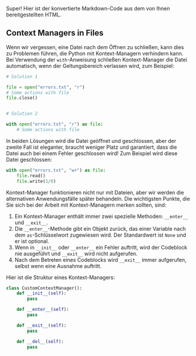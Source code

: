 Super\! Hier ist der konvertierte Markdown-Code aus dem von Ihnen bereitgestellten HTML.

[](https://www.google.com/search?q=%23context-managers-in-files)

## Context Managers in Files

Wenn wir vergessen, eine Datei nach dem Öffnen zu schließen, kann dies zu Problemen führen, die Python mit Kontext-Managern verhindern kann. Bei Verwendung der `with`-Anweisung schließen Kontext-Manager die Datei automatisch, wenn der Geltungsbereich verlassen wird, zum Beispiel:

```python
# Solution 1

file = open("errors.txt", "r")
# Some actions with file
file.close()


# Solution 2

with open("errors.txt", "r") as file:
	# Some actions with file
```

In beiden Lösungen wird die Datei geöffnet und geschlossen, aber der zweite Fall ist eleganter, braucht weniger Platz und garantiert, dass die Datei auch bei einem Fehler geschlossen wird\! Zum Beispiel wird diese Datei geschlossen:

```python
with open("errors.txt", "w+") as file:
	file.read()
    file.write(1/0)
```

Kontext-Manager funktionieren nicht nur mit Dateien, aber wir werden die alternativen Anwendungsfälle später behandeln. Die wichtigsten Punkte, die Sie sich bei der Arbeit mit Kontext-Managern merken sollten, sind:

1.  Ein Kontext-Manager enthält immer zwei spezielle Methoden: `__enter__` und `__exit__`.
2.  Die `__enter__`-Methode gibt ein Objekt zurück, das einer Variable nach dem `as`-Schlüsselwort zugewiesen wird. Der Standardwert ist `None` und er ist optional.
3.  Wenn in `__init__` oder `__enter__` ein Fehler auftritt, wird der Codeblock nie ausgeführt und `__exit__` wird nicht aufgerufen.
4.  Nach dem Betreten eines Codeblocks wird `__exit__` immer aufgerufen, selbst wenn eine Ausnahme auftritt.

Hier ist die Struktur eines Kontext-Managers:

```python
class CustomContextManager():
    def __init__(self):
        pass

    def __enter__(self):
        pass

    def __exit__(self):
        pass

    def __del__(self):
        pass
```